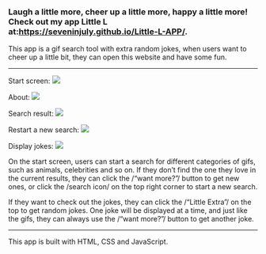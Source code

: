 ### Laugh a little more, cheer up a little more, happy a little more! Check out my app Little L at:https://seveninjuly.github.io/Little-L-APP/.

This app is a gif search tool with extra random jokes,  when users want to cheer up a little bit, they can open this website and have some fun.
- - - -
Start screen:
![](README/little-l.jpg)

About:
![](README/little-l-about.jpg)

Search result:
![](README/little-l-search-result.jpg)

Restart a new search:
![](README/little-l-search.jpg)

Display jokes:
![](README/joke.jpg)

On the start screen, users can start a search for different categories of gifs, such as animals, celebrities and so on. 
If they don’t find the one they love in the current results, they can click the /“want more?”/ button to get new ones, or click the /search icon/ on the top right corner to start a new search.

If they want to check out the jokes, they can click the /“Little Extra”/ on the top to get random jokes. One joke will be displayed at a time, and just like the gifs, they can always use the /“want more?”/ button to get another joke.
- - - -
This app is built with HTML, CSS and JavaScript.